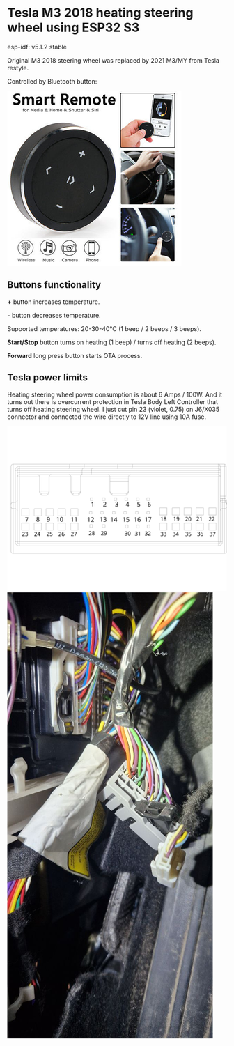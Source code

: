 # Tesla M3 2018 heating steering wheel using ESP32 S3

esp-idf: v5.1.2 stable

Original M3 2018 steering wheel was replaced by 2021 M3/MY from Tesla restyle.

Controlled by Bluetooth button:

![Bluetooth button](https://github.com/hammer-dp-ua/tesla-heating-steering-wheel-bt/blob/main/scheme/Bluetooth_button.jpeg)

## Buttons functionality
**+** button increases temperature.

**-** button decreases temperature.

Supported temperatures: 20-30-40°C (1 beep / 2 beeps / 3 beeps).

**Start/Stop** button turns on heating (1 beep) / turns off heating (2 beeps).

**Forward** long press button starts OTA process.

## Tesla power limits
Heating steering wheel power consumption is about 6 Amps / 100W.
And it turns out there is overcurrent protection in Tesla Body Left Controller that turns off heating steering wheel.
I just cut pin 23 (violet, 0.75) on J6/X035 connector and connected the wire directly to 12V line using 10A fuse.

![Tesla J6/X035](https://github.com/hammer-dp-ua/tesla-heating-steering-wheel-bt/blob/main/scheme/Tesla_J6-X035.svg)
![Tesla J6/X035 photo](https://github.com/hammer-dp-ua/tesla-heating-steering-wheel-bt/blob/main/scheme/Tesla-J6-X035_photo.jpg)